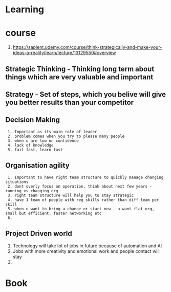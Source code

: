 # Learning

# course

1. https://sapient.udemy.com/course/think-strategically-and-make-your-ideas-a-reality/learn/lecture/13129550#overview
  ## Strategic Thinking - Thinking long term about things which are very valuable and important
  ## Strategy - Set of steps, which you belive will give you better results than your competitor
  ## Decision Making
     1. Important as its main role of leader
     2. problem comes when you try to please many people
     3. when u are low on confidence
     4. lack of knowledge
     5. fail fast, learn fast
  ## Organisation agility
     1. Important to have right team structure to quickly manage changing situations
     2. dont overly focus on operation, think about next few years - running vs changing org
     3. right team structure will help you to stay strategic
     4. have 1 team of people with req skills rather than diff team per skill
     5. when u want to bring a change or start new - u want flat org, small but efficient, faster networking etc
     6.  
  ## Project Driven world
  1. Technology will take lot of jobs in future because of automation and AI
  2. Jobs with more creativity and emotional work and people contact will stay
  3. 
# Book
